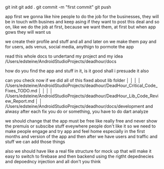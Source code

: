 
git init
git add .
git commit -m "first commit"
git push 






app first we gonna like hire people to do the job for the businesses, they will be in touch with busines and keep asing if they want to post this deal and so on, like we do the job at first, because we want them, at first but when app gows they will want us 

we create their profile and stuff and all 
and later on we make them pay 
and for users, ads venus, social media, anythign to pormote the app



read this whole docs to undertand my project and my idea /Users/edsteine/AndroidStudioProjects/deadhour/docs 

 how do you find the app and stuff in it, is it good shall i presuade it also



can you check now if we did all of this fixed about lib folder                       │                                                      │
│    │    /Users/edsteine/AndroidStudioProjects/deadhour/DeadHour_Critical_Code_Fixes_TODO.md  │                                                 │
│    │    /Users/edsteine/AndroidStudioProjects/deadhour/DeadHour_Lib_Code_Review_Report.md                                                      │
│    /Users/edsteine/AndroidStudioProjects/deadhour/docs/development and alwasy after each fix you do or something, you have to do dart analyze 



we should change that the app must be free 
like really free
and never show the premuis or subscibe stuff eveywhere
people don't like it
so we need to make people engage and try app
and feel home
especially in the first months and version of the app
and then after we have users and traffic and stuff we can add those things 


also we should have like a real file structure for mock up
that will make it easy to switch to firebase
and then backend 
using the rigtht depednecies
and depoedncy injection 
and all
don't you think 